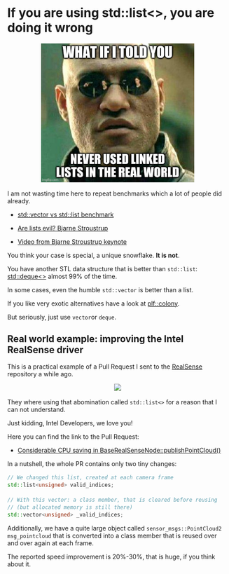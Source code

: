 # If you are using std::list<>, you are doing it wrong

<p align="center"><img src="linked_list.png" width="350"></p>

I am not wasting time here to repeat benchmarks which a lot of people did already.

- [std::vector vs std::list benchmark](https://baptiste-wicht.com/posts/2012/11/cpp-benchmark-vector-vs-list.html)

- [Are lists evil? Bjarne Stroustrup](https://isocpp.org/blog/2014/06/stroustrup-lists)

- [Video from Bjarne Stroustrup keynote](https://www.youtube.com/watch?v=YQs6IC-vgmo)

You think your case is special, a unique snowflake. **It is not**. 

You have another STL data structure that is better than `std::list`:
 [std::deque<>](https://es.cppreference.com/w/cpp/container/deque) almost 99% of the time. 
 
 In some cases, even the humble `std::vector` is better than a list.
 
If you like very exotic alternatives have a look at [plf::colony](https://plflib.org/colony.htm).
 
But seriously, just use `vector`or `deque`.

## Real world example: improving the Intel RealSense driver

This is a practical example of a Pull Request I sent to the [RealSense](https://github.com/IntelRealSense)
repository a while ago.

<p align="center"><img src="https://www.intel.es/content/dam/www/public/us/en/images/product/16x9/d435-realsense-camera-16x9.png.rendition.intel.web.864.486.png" width="350"></p>

They where using that abomination called `std::list<>` for a reason that I can not understand.

Just kidding, Intel Developers, we love you!

Here you can find the link to the Pull Request:
- [Considerable CPU saving in BaseRealSenseNode::publishPointCloud()](https://github.com/IntelRealSense/realsense-ros/pull/1097)

In a nutshell, the whole PR contains only two tiny changes:

```C++
// We changed this list, created at each camera frame
std::list<unsigned> valid_indices;

// With this vector: a class member, that is cleared before reusing
// (but allocated memory is still there)
std::vector<unsigned> _valid_indices;
```

Additionally, we have a quite large object called `sensor_msgs::PointCloud2 msg_pointcloud` that
is converted into a class member that is reused over and over again at each frame.

The reported speed improvement is 20%-30%, that is huge, if you think about it.


